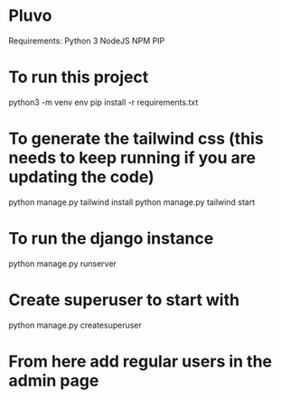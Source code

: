 # Pluvo
Requirements:
Python 3
NodeJS
NPM
PIP


# To run this project
python3 -m venv env 
pip install -r requirements.txt

# To generate the tailwind css (this needs to keep running if you are updating the code)
python manage.py tailwind install
python manage.py tailwind start

# To run the django instance
python manage.py runserver

# Create superuser to start with
python manage.py createsuperuser

# From here add regular users in the admin page


